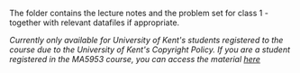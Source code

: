 The folder contains the lecture notes and the problem set for class 1 - together with relevant datafiles if appropriate.

*Currently only available for University of Kent's students registered to the course due to the University of Kent's Copyright Policy. 
If you are a student registered in the MA5953 course, you can access the material [here](...)*
